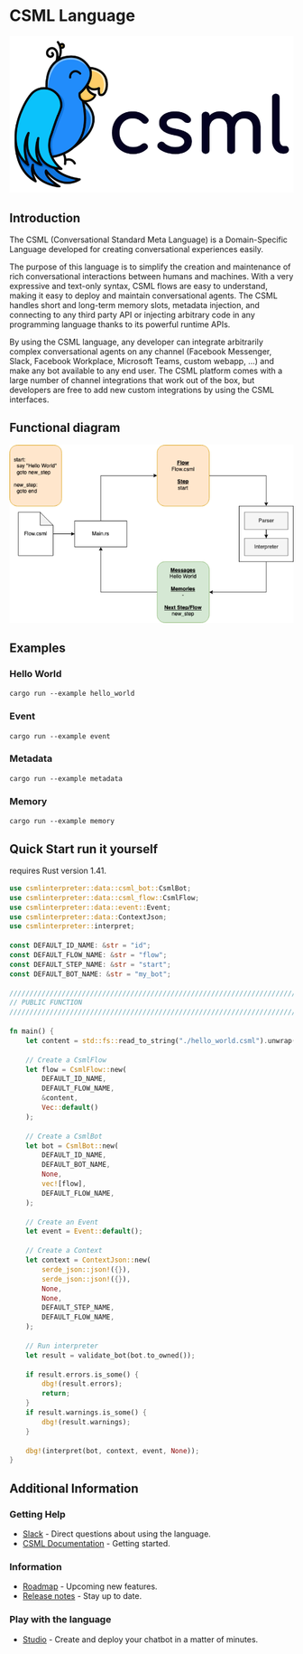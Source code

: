 # CSML Language

![CSML logo](./images/csml-horizontal-whitebg-v3.png)

## Introduction

The CSML (Conversational Standard Meta Language) is a Domain-Specific Language developed for creating conversational experiences easily.

The purpose of this language is to simplify the creation and maintenance of rich conversational interactions between humans and machines. With a very expressive and text-only syntax, CSML flows are easy to understand, making it easy to deploy and maintain conversational agents. The CSML handles short and long-term memory slots, metadata injection, and connecting to any third party API or injecting arbitrary code in any programming language thanks to its powerful runtime APIs.

By using the CSML language, any developer can integrate arbitrarily complex conversational agents on any channel (Facebook Messenger, Slack, Facebook Workplace, Microsoft Teams, custom webapp, ...) and make any bot available to any end user. The CSML platform comes with a large number of channel integrations that work out of the box, but developers are free to add new custom integrations by using the CSML interfaces.

## Functional diagram

![diagram](./images/csml-interpreter.png)

## Examples

### Hello World

    cargo run --example hello_world

### Event

    cargo run --example event

### Metadata

    cargo run --example metadata

### Memory

    cargo run --example memory

## Quick Start run it yourself

 requires Rust version 1.41.

```rust
use csmlinterpreter::data::csml_bot::CsmlBot;
use csmlinterpreter::data::csml_flow::CsmlFlow;
use csmlinterpreter::data::event::Event;
use csmlinterpreter::data::ContextJson;
use csmlinterpreter::interpret;

const DEFAULT_ID_NAME: &str = "id";
const DEFAULT_FLOW_NAME: &str = "flow";
const DEFAULT_STEP_NAME: &str = "start";
const DEFAULT_BOT_NAME: &str = "my_bot";

////////////////////////////////////////////////////////////////////////////////
// PUBLIC FUNCTION
////////////////////////////////////////////////////////////////////////////////

fn main() {
    let content = std::fs::read_to_string("./hello_world.csml").unwrap();

    // Create a CsmlFlow
    let flow = CsmlFlow::new(
        DEFAULT_ID_NAME,
        DEFAULT_FLOW_NAME,
        &content,
        Vec::default()
    );

    // Create a CsmlBot
    let bot = CsmlBot::new(
        DEFAULT_ID_NAME,
        DEFAULT_BOT_NAME,
        None,
        vec![flow],
        DEFAULT_FLOW_NAME,
    );

    // Create an Event
    let event = Event::default();

    // Create a Context
    let context = ContextJson::new(
        serde_json::json!({}),
        serde_json::json!({}),
        None,
        None,
        DEFAULT_STEP_NAME,
        DEFAULT_FLOW_NAME,
    );

    // Run interpreter
    let result = validate_bot(bot.to_owned());

    if result.errors.is_some() {
        dbg!(result.errors);
        return;
    }
    if result.warnings.is_some() {
        dbg!(result.warnings);
    }

    dbg!(interpret(bot, context, event, None));
}
```

## Additional Information

### Getting Help

* [Slack] - Direct questions about using the language.
* [CSML Documentation](https://docs.csml.dev) - Getting started.

[Slack]: https://csml-by-clevy.slack.com/join/shared_invite/enQtODAxMzY2MDQ4Mjk0LWZjOTZlODI0YTMxZTg4ZGIwZDEzYTRlYmU1NmZjYWM2MjAwZTU5MmU2NDdhNmU2N2Q5ZTU2ZTcxZDYzNTBhNTc

### Information

* [Roadmap](https://trello.com/b/tZ1MoALL/csml-open-roadmap) - Upcoming new features.
* [Release notes](https://headwayapp.co/csml-release-notes) - Stay up to date.

### Play with the language

* [Studio] - Create and deploy your chatbot in a matter of minutes.

[Studio]: https://studio.csml.dev
